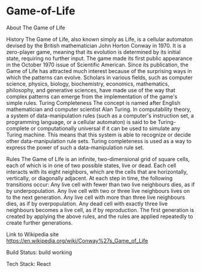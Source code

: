 # Game-of-Life

About The Game of Life

History
The Game of Life, also known simply as Life, is a cellular automaton devised by the British mathematician John Horton Conway in 1970. It is a zero-player game, meaning that its evolution is determined by its initial state, requiring no further input.
The game made its first public appearance in the October 1970 issue of Scientific American. Since its publication, the Game of Life has attracted much interest because of the surprising ways in which the patterns can evolve.
Scholars in various fields, such as computer science, physics, biology, biochemistry, economics, mathematics, philosophy, and generative sciences, have made use of the way that complex patterns can emerge from the implementation of the game's simple rules.
Turing Completeness
The concept is named after English mathematician and computer scientist Alan Turing. In computability theory, a system of data-manipulation rules (such as a computer's instruction set, a programming language, or a cellular automaton) is said to be Turing-complete or computationally universal if it can be used to simulate any Turing machine.
This means that this system is able to recognize or decide other data-manipulation rule sets. Turing completeness is used as a way to express the power of such a data-manipulation rule set.

Rules
The Game of Life is an infinite, two-dimensional grid of square cells, each of which is in one of two possible states, live or dead. Each cell interacts with its eight neighbors, which are the cells that are horizontally, vertically, or diagonally adjacent.
At each step in time, the following transitions occur:
Any live cell with fewer than two live neighbours dies, as if by underpopulation.
Any live cell with two or three live neighbours lives on to the next generation.
Any live cell with more than three live neighbours dies, as if by overpopulation.
Any dead cell with exactly three live neighbours becomes a live cell, as if by reproduction.
The first generation is created by applying the above rules, and the rules are applied repeatedly to create further generations.

Link to Wikipedia site <https://en.wikipedia.org/wiki/Conway%27s_Game_of_Life>

Build Status: build working

Tech Stack: React 
